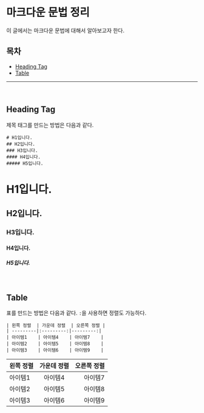 # 마크다운 문법 정리
이 글에서는 마크다운 문법에 대해서 알아보고자 한다.
&nbsp;
## 목차 
- [Heading Tag](#Heading-Tag)
- [Table](#table)
&nbsp;
---
&nbsp;
## Heading Tag 
제목 태그를 만드는 방법은 다음과 같다.
```
# H1입니다.
## H2입니다.
### H3입니다.
#### H4입니다.
##### H5입니다.
```
# H1입니다.
## H2입니다.
### H3입니다.
#### H4입니다.
##### H5입니다.
&nbsp;
## Table 
표를 만드는 방법은 다음과 같다. ``:``을 사용하면 정렬도 가능하다.
```
| 왼쪽 정렬  | 가운데 정렬  | 오른쪽 정렬 |
| ---------|:---------:|---------:|
| 아이템1    | 아이템4    | 아이템7    |
| 아이템2    | 아이템5    | 아이템8    |
| 아이템3    | 아이템6    | 아이템9    |
```
| 왼쪽 정렬  | 가운데 정렬  | 오른쪽 정렬 |
| ---------|:---------:|---------:|
| 아이템1    | 아이템4    | 아이템7    |
| 아이템2    | 아이템5    | 아이템8    |
| 아이템3    | 아이템6    | 아이템9    |